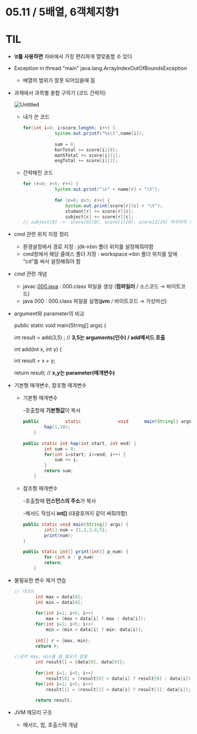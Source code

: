 # 05.11 / 5배열, 6객체지향1

# TIL

- **\t를 사용하면** 자바에서 가장 편리하게 열맞춤할 수 있다
- Exception in thread "main" java.lang.ArrayIndexOutOfBoundsException
    - 배열의 범위가 잘못 되어있을때 뜸
- 과제에서 과목별 총합 구하기 (코드 간략히)
    
    ![Untitled](05%2011%205%E1%84%87%E1%85%A2%E1%84%8B%E1%85%A7%E1%86%AF,%206%E1%84%80%E1%85%A2%E1%86%A8%E1%84%8E%E1%85%A6%E1%84%8C%E1%85%B5%E1%84%92%E1%85%A3%E1%86%BC1%20725c6822c9804cf69030bc78265d38c9/Untitled.png)
    
    - 내가 쓴 코드
        
        ```java
        for(int i=0; i<score.length; i++) {  
        			System.out.printf("%s\t",name[i]);
        		
        			sum = 0;
        			korTotal += score[i][0];
        			mathTotal += score[i][1];
        			engTotal += score[i][2];
        ```
        
    - 간략해진 코드
        
        ```java
        for (r=0; r<5; r++) {
        			System.out.print("\n" + name[r] + "\t");
        			
        			for (c=0; c<3; c++) {
        				System.out.print(score[r][c] + "\t");
        				student[r] += score[r][c];
        				subject[c] += score[r][c];  
        // subject[0] ->  score[0][0], score[1][0], score[2][0] 차곡차곡 쌓임
        ```
        
- cmd 관련 위치 지정 정리
    - 환경설정에서 경로 지정 : jdk→bin 폴더 위치를 설정해줘야함
    - cmd창에서 해당 클래스 폴더 지정 : workspace→bin 폴더 위치를 앞에 “cd”를 써서 설정해줘야 함
- cmd 관련 개념
    - javac [000.java](http://000.java) : 000.class 파일을 생성 (**컴파일러** / 소스코드 → 바이트코드)
    - java 000 : 000.class 파일을 실행(**jvm** / 바이트코드 → 가상머신)
- argument와 parameter의 비교
    
    public static void main(String[] args) {
    
    int result = add(3,5) ; //  **3,5는 arguments(인수) / add메서드 호출**
    
    int add(int x, int y) {
    
    int result = x + y;
    
    return result;   // **x,y는 parameter(매개변수)**
    
- 기본형 매개변수, 참조형 매개변수
    - 기본형 매개변수
        
        -호출할때 **기본형값**이 복사
        
        ```java
        public 			static 				void 	  main(String[] args) {
        		hap(1,10);
        	}
        	
        public static int hap(int start, int end) {
        		int sum = 0;
        		for(int i=start; i<=end; i++) {
        			sum += i;
        		}
        		return sum;
        	}
        ```
        
    - 참조형 매개변수
        
        -호출할때 **인스턴스의 주소**가 복사
        
        -메서드 작성시 **int[]** (대괄호까지 같이 써줘야함)
        
        ```java
        public static void main(String[] args) {
        		int[] num = {1,2,3,4,5};
        		print(num);	
        }
        	
        public static int[] print(int[] p_num) {  
        		for (int n : p_num) 		
        		return;
        	}
        ```
        
- 불필요한 변수 제거 연습
    
    ```java
    // 내코드
    		int max = data[0];
    		int min = data[0];
    		
    		for(int i=1; i<5; i++)
    			max = (max > data[i] ? max : data[i]);
    		for(int i=1; i<5; i++)
    			min = (min < data[i] ? min: data[i]);
    		
    		int[] r = {max, min};
    		return r;
    ```
    
    ```java
    //굳이 max, min을 쓸 필요가 없음
    		int result[] = {data[0], data[0]};
    		
    		for(int i=1; i<5; i++)
    			result[0] = (result[0] > data[i] ? result[0] : data[i]);
    		for(int i=1; i<5; i++)
    			result[1] = (result[1] < data[i] ? result[1]: data[i]);
    		
    		return result;
    ```
    
- JVM 메모리 구조
    - 메서드, 힙, 호출스택 개념
